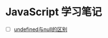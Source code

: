 # JavaScript 学习笔记


- [ ] [undefined与null的区别](http://www.ruanyifeng.com/blog/2014/03/undefined-vs-null.html) 
